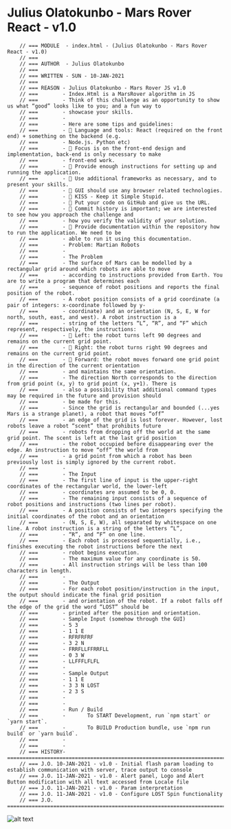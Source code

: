 # Julius Olatokunbo - Mars Rover React - v1.0

		// === MODULE  - index.html - (Julius Olatokunbo - Mars Rover React - v1.0)
		// ===
		// === AUTHOR  - Julius Olatokunbo
		// ===
		// === WRITTEN - SUN - 10-JAN-2021
		// ===
		// === REASON - Julius Olatokunbo - Mars Rover JS v1.0
		// ===        - Index.Html is a MarsRover algorithm in JS
		// ===        - Think of this challenge as an opportunity to show us what “good” looks like to you; and a fun way to
		// ===        - showcase your skills.
		// ===        - 
		// ===        - Here are some tips and guidelines:
		// ===        -  Language and tools: React (required on the front end) + something on the backend (e.g.
		// ===        - Node.js. Python etc)
		// ===        -  Focus is on the front-end design and implementation, back-end is only necessary to make
		// ===        - front-end work.
		// ===        -  Provide enough instructions for setting up and running the application.
		// ===        -  Use additional frameworks as necessary, and to present your skills.
		// ===        -  GUI should use any browser related technologies.
		// ===        -  KISS - Keep it Simple Stupid.
		// ===        -  Put your code on GitHub and give us the URL.
		// ===        -  Commit history is important; we are interested to see how you approach the challenge and
		// ===        - how you verify the validity of your solution.
		// ===        -  Provide documentation within the repository how to run the application. We need to be
		// ===        - able to run it using this documentation.
		// ===        - Problem: Martian Robots
		// ===        - 
		// ===        - The Problem
		// ===        - The surface of Mars can be modelled by a rectangular grid around which robots are able to move
		// ===        - according to instructions provided from Earth. You are to write a program that determines each
		// ===        - sequence of robot positions and reports the final position of the robot.
		// ===        - A robot position consists of a grid coordinate (a pair of integers: x-coordinate followed by y-
		// ===        - coordinate) and an orientation (N, S, E, W for north, south, east, and west). A robot instruction is a
		// ===        - string of the letters “L”, “R”, and “F” which represent, respectively, the instructions:
		// ===        -  Left: the robot turns left 90 degrees and remains on the current grid point.
		// ===        -  Right: the robot turns right 90 degrees and remains on the current grid point.
		// ===        -  Forward: the robot moves forward one grid point in the direction of the current orientation
		// ===        - and maintains the same orientation.
		// ===        - The direction North corresponds to the direction from grid point (x, y) to grid point (x, y+1). There is
		// ===        - also a possibility that additional command types may be required in the future and provision should
		// ===        - be made for this.
		// ===        - Since the grid is rectangular and bounded (...yes Mars is a strange planet), a robot that moves “off”
		// ===        - an edge of the grid is lost forever. However, lost robots leave a robot “scent” that prohibits future
		// ===        - robots from dropping off the world at the same grid point. The scent is left at the last grid position
		// ===        - the robot occupied before disappearing over the edge. An instruction to move “off” the world from
		// ===        - a grid point from which a robot has been previously lost is simply ignored by the current robot.
		// ===        - 
		// ===        - The Input
		// ===        - The first line of input is the upper-right coordinates of the rectangular world, the lower-left
		// ===        - coordinates are assumed to be 0, 0.
		// ===        - The remaining input consists of a sequence of robot positions and instructions (two lines per robot).
		// ===        - A position consists of two integers specifying the initial coordinates of the robot and an orientation
		// ===        - (N, S, E, W), all separated by whitespace on one line. A robot instruction is a string of the letters “L”,
		// ===        - “R”, and “F” on one line.
		// ===        - Each robot is processed sequentially, i.e., finishes executing the robot instructions before the next
		// ===        - robot begins execution.
		// ===        - The maximum value for any coordinate is 50.
		// ===        - All instruction strings will be less than 100 characters in length.
		// ===        - 
		// ===        - The Output
		// ===        - For each robot position/instruction in the input, the output should indicate the final grid position
		// ===        - and orientation of the robot. If a robot falls off the edge of the grid the word “LOST” should be
		// ===        - printed after the position and orientation.
		// ===        - Sample Input (somehow through the GUI)
		// ===        - 5 3
		// ===        - 1 1 E
		// ===        - RFRFRFRF
		// ===        - 3 2 N
		// ===        - FRRFLLFFRRFLL
		// ===        - 0 3 W
		// ===        - LLFFFLFLFL
		// ===        - 
		// ===        - Sample Output
		// ===        - 1 1 E
		// ===        - 3 3 N LOST
		// ===        - 2 3 S
		// ===        - 
		// ===        - 
		// ===        - Run / Build
		// ===        -       To START Development, run `npm start` or `yarn start`.
		// ===        -       To BUILD Production bundle, use `npm run build` or `yarn build`.
		// ===        - 
		// ===        - 
		// === HISTORY- ===========================================================================================================================
		// === J.O. 10-JAN-2021 - v1.0 - Initial flash param loading to establish communication with server, trace output to console
		// === J.O. 11-JAN-2021 - v1.0 - Alert panel, Logo and Alert Button modification with all text accessed from Locale file 
		// === J.O. 11-JAN-2021 - v1.0 - Param interpretation 
    	// === J.O. 11-JAN-2021 - v1.0 - Configure LOST Spin functionality
	  	// === J.O. ===============================================================================================================================
![alt text](http://url/to/img.png)